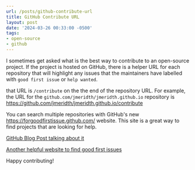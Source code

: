 ```yaml
---
url: /posts/github-contribute-url
title: GitHub Contribute URL
layout: post
date: '2024-03-26 00:33:00 -0500'
tags:
- open-source
- github
---
```


I sometimes get asked what is the best way to contribute to an open-source project.  If the project is hosted on GitHub, there is a helper URL for each repository that will highlight any issues that the maintainers have labelled with `good first issue` or `help wanted`.

that URL is `/contribute` on the the end of the repository URL.  For example, the URL for the `github.com/jmeridth/jmeridth.github.io` repository is <https://github.com/jmeridth/jmeridth.github.io/contribute>

You can search multiple repositories with GitHub's new <https://forgoodfirstissue.github.com/> website.  This site is a great way to find projects that are looking for help.

[GitHub Blog Post talking about it](https://github.blog/2023-11-21-for-good-first-issue-introducing-a-new-way-to-contribute/)

[Another helpful website to find good first issues](https://goodfirstissue.dev/)

Happy contributing!
